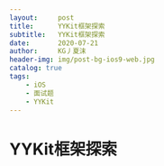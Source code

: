 ```yaml
---
layout:     post
title:      YYKit框架探索
subtitle:   YYKit框架探索
date:       2020-07-21
author:     KG丿夏沫
header-img: img/post-bg-ios9-web.jpg
catalog: true
tags:
    - iOS
    - 面试题
    - YYKit
---
```


# YYKit框架探索
